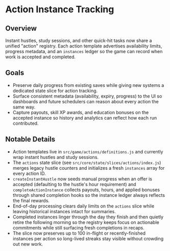 # Action Instance Tracking

## Overview
Instant hustles, study sessions, and other quick-hit tasks now share a unified "action" registry. Each action template advertises
availability limits, progress metadata, and an `instances` ledger so the game can record when work is accepted and completed.

## Goals
- Preserve daily progress from existing saves while giving new systems a dedicated state slice for action tracking.
- Surface consistent metadata (availability, expiry, progress) to the UI so dashboards and future schedulers can reason about
  every action the same way.
- Capture payouts, skill XP awards, and education bonuses on the accepted instance so history and analytics can reflect how
  each run contributed.

## Notable Details
- Action templates live in `src/game/actions/definitions.js` and currently wrap instant hustles and study sessions.
- The `actions` state slice (see `src/core/state/slices/actions/index.js`) merges legacy hustle counters and initializes a fresh
  `instances` array for every action ID.
- `createInstantHustle` now seeds manual progress when an offer is accepted (defaulting to the hustle's hour requirement) and
  `completeActionInstance` collects payouts, hours, and applied bonuses through shared completion hooks so the instance ledger
  always reflects the final rewards.
- End-of-day processing clears daily limits on the `actions` slice while leaving historical instances intact for summaries.
- Completed instances linger through the day they finish and then quietly retire the following morning so the registry keeps
  focus on actionable commitments while still surfacing fresh completions in recaps.
- The slice now preserves up to 100 in-flight or recently-finished instances per action so long-lived streaks stay visible
  without crowding out new work.
